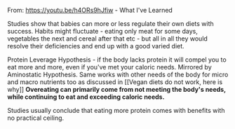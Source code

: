 
From: https://youtu.be/h4ORs9hJfiw - What I've Learned

Studies show that babies can more or less regulate their own diets with success. Habits might fluctuate - eating only meat for some days, vegetables the next and cereal after that etc - but all in all they would resolve their deficiencies and end up with a good varied diet.

Protein Leverage Hypothesis - if the body lacks protein it will compel you to eat more and more, even if you've met your caloric needs.
Mirrored by Aminostatic Hypothesis.
Same works with other needs of the body for micro and macro nutrients too as discussed in [[Vegan diets do not work, here is why]]
**Overeating can primarily come from not meeting the body's needs, while continuing to eat and exceeding caloric needs.**

Studies usually conclude that eating more protein comes with benefits with no practical ceiling.
